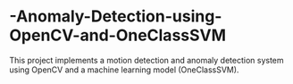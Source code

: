 # -Anomaly-Detection-using-OpenCV-and-OneClassSVM
This project implements a motion detection and anomaly detection system using OpenCV and a machine learning model (OneClassSVM). 

